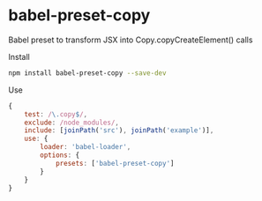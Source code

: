 
# babel-preset-copy

Babel preset to transform JSX into Copy.copyCreateElement() calls


Install

```bash
npm install babel-preset-copy --save-dev
```

Use


```js
{
    test: /\.copy$/,
    exclude: /node_modules/,
    include: [joinPath('src'), joinPath('example')],
    use: {
        loader: 'babel-loader',
        options: {
            presets: ['babel-preset-copy']
        }
    }
}
```